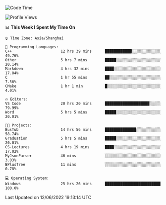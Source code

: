 <!--START_SECTION:waka-->
![Code Time](http://img.shields.io/badge/Code%20Time-122%20hrs%2049%20mins-blue)

![Profile Views](http://img.shields.io/badge/Profile%20Views-0-blue)

📊 **This Week I Spent My Time On** 

```text
⌚︎ Time Zone: Asia/Shanghai

💬 Programming Languages: 
C++                      12 hrs 39 mins      ████████████░░░░░░░░░░░░░   49.76% 
Other                    5 hrs 7 mins        █████░░░░░░░░░░░░░░░░░░░░   20.14% 
Markdown                 4 hrs 32 mins       ████░░░░░░░░░░░░░░░░░░░░░   17.84% 
C                        1 hr 55 mins        ██░░░░░░░░░░░░░░░░░░░░░░░   7.56% 
CMake                    1 hr 1 min          █░░░░░░░░░░░░░░░░░░░░░░░░   4.01%

🔥 Editors: 
VS Code                  20 hrs 20 mins      ████████████████████░░░░░   79.99% 
Word                     5 hrs 5 mins        █████░░░░░░░░░░░░░░░░░░░░   20.01%

🐱‍💻 Projects: 
BusTub                   14 hrs 56 mins      ██████████████░░░░░░░░░░░   58.74% 
Graduation               5 hrs 5 mins        █████░░░░░░░░░░░░░░░░░░░░   20.01% 
CS-Lectures              4 hrs 19 mins       ████░░░░░░░░░░░░░░░░░░░░░   17.02% 
MyJsonParser             46 mins             ░░░░░░░░░░░░░░░░░░░░░░░░░   3.03% 
BPlusTree                11 mins             ░░░░░░░░░░░░░░░░░░░░░░░░░   0.78%

💻 Operating System: 
Windows                  25 hrs 26 mins      █████████████████████████   100.0%

```


 Last Updated on 12/06/2022 19:13:14 UTC
<!--END_SECTION:waka-->
